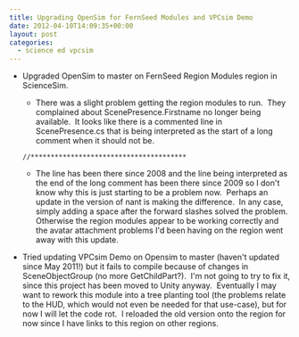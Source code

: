 ```yaml
---
title: Upgrading OpenSim for FernSeed Modules and VPCsim Demo
date: 2012-04-10T14:09:35+00:00
layout: post
categories:
  - science ed vpcsim
---
```

  * Upgraded OpenSim to master on FernSeed Region Modules region in ScienceSim.
    * There was a slight problem getting the region modules to run.  They complained about ScenePresence.Firstname no longer being available.  It looks like there is a commented line in ScenePresence.cs that is being interpreted as the start of a long comment when it should not be. 

    ~~~
    //***************************************
    ~~~

    * The line has been there since 2008 and the line being interpreted as the end of the long comment has been there since 2009 so I don't know why this is just starting to be a problem now.  Perhaps an update in the version of nant is making the difference.  In any case, simply adding a space after the forward slashes solved the problem.  Otherwise the region modules appear to be working correctly and the avatar attachment problems I'd been having on the region went away with this update.
  * Tried updating VPCsim Demo on Opensim to master (haven't updated since May 2011!) but it fails to compile because of changes in SceneObjectGroup (no more GetChildPart?).  I'm not going to try to fix it, since this project has been moved to Unity anyway.  Eventually I may want to rework this module into a tree planting tool (the problems relate to the HUD, which would not even be needed for that use-case), but for now I will let the code rot.  I reloaded the old version onto the region for now since I have links to this region on other regions.
